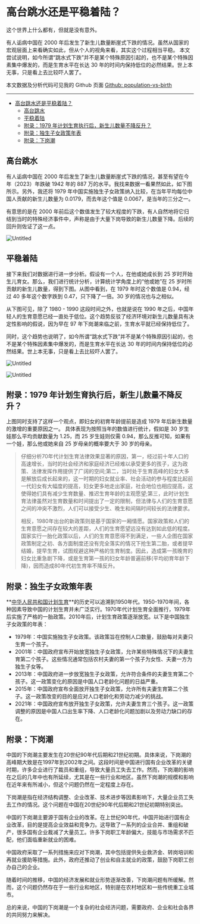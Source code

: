 # 高台跳水还是平稳着陆？

这个世界上什么都有，但就是没有意外。

有人诟病中国在 2000 年后发生了新生儿数量断崖式下跌的情况。虽然从国家的宏观层面上来看确实如此，但从个人的视角来看，其实这个过程相当平稳。
本文尝试说明，如今所谓“跳水式下跌”并不是某个特殊原因引起的，也不是某个特殊因素集中爆发的，而是生育水平在长达 30 年的时间内保持低位的必然结果。世上本无事，只是看上去比较吓人罢了。

本文数据及分析代码可见我的 Github 页面
[Github: population-vs-birth](https://github.com/listenzcc/population-vs-birth)

---
- [高台跳水还是平稳着陆？](#高台跳水还是平稳着陆)
  - [高台跳水](#高台跳水)
  - [平稳着陆](#平稳着陆)
  - [附录：1979 年计划生育执行后，新生儿数量不降反升？](#附录1979-年计划生育执行后新生儿数量不降反升)
  - [附录：独生子女政策年表](#附录独生子女政策年表)
  - [附录：下岗潮](#附录下岗潮)


## 高台跳水

有人诟病中国在 2000 年后发生了新生儿数量断崖式下跌的情况，甚至有望在今年（2023）年跌破 1942 年的 887 万的水平。我找来数据一看果然如此，如下图所示。另外，我还将 1979 年中国实施独生子女政策纳入比较，在当年平均每位中国人贡献的新生儿数量为 0.0179，而去年这个值是 0.0067，是当年的三分之一。

有意思的是在 2000 年前后这个数值发生了较大程度的下跌，有人自然地将它归结到当时的特殊经济事件中，声称是由于大量下岗导致的新生儿数量下降。后续的回升则佐证了这一点。

![Untitled](%E9%AB%98%E5%8F%B0%E8%B7%B3%E6%B0%B4%E8%BF%98%E6%98%AF%E5%B9%B3%E7%A8%B3%E7%9D%80%E9%99%86%EF%BC%9F%20ebfd72a8ff0a4782991f715397877890/Untitled.png)

## 平稳着陆

接下来我们对数据进行进一步分析。假设有一个人，在他或她成长到 25 岁时开始生儿育女。那么，我们进行统计分析，计算统计学角度上的“他或她”在 25 岁时所贡献的新生儿数量，得到下图。从图中看到，在 1979 年时这个数值是 0.94，经过 40 多年这个数字跌到 0.47，只下降了一倍。30 岁的情况也与之相似。

从下图可见，除了 1980 - 1990 这段时间之外，也就是说在 1990 年之后，中国年轻人的生育意愿已经一直处于低位。这个趋势反驳了经济环境对新生儿数量具有决定性影响的假说，因为早在 97 年下岗潮来临之前，生育水平就已经保持低位了。

同时，这个趋势也说明了，如今所谓“跳水式下跌”并不是某个特殊原因引起的，也不是某个特殊因素集中爆发的，而是生育水平在长达 30 年的时间内保持低位的必然结果。世上本无事，只是看上去比较吓人罢了。

![Untitled](%E9%AB%98%E5%8F%B0%E8%B7%B3%E6%B0%B4%E8%BF%98%E6%98%AF%E5%B9%B3%E7%A8%B3%E7%9D%80%E9%99%86%EF%BC%9F%20ebfd72a8ff0a4782991f715397877890/Untitled%201.png)

![Untitled](%E9%AB%98%E5%8F%B0%E8%B7%B3%E6%B0%B4%E8%BF%98%E6%98%AF%E5%B9%B3%E7%A8%B3%E7%9D%80%E9%99%86%EF%BC%9F%20ebfd72a8ff0a4782991f715397877890/Untitled%202.png)

## 附录：1979 年计划生育执行后，新生儿数量不降反升？

上图同时支持了这样一个观点，即妇女的初育年龄提前是造成 1979 年后新生数量的激增的重要原因之一。
具体表现为按照当年的数值进行统计，假如是 30 岁生娃那么平均贡献数量为 1.25，而 25 岁生娃则仅需 0.94，那么反推可知，如果有一个娃，那么他或她来自 25 岁母亲的概率要大于 30 岁的母亲。

> 仔细分析70年代计划生育法律效果显著的原因，第一，经过前十年人口的高速增长，当时的社会经济和家庭经济已经难以承受更多的孩子，这为政策、法律发挥作用提供了广阔的空间;第二，当时处于生育高峰的妇女大多是解放后成长起来的，这一时期的妇女就业率、社会活动的参与程度比起前一代妇女有大幅度的提高，妇女更多地走出家庭，社会地位也相应提高，这使得她们具有减少生育数量、推迟生育年龄的主观愿望;第三，此时计划生育法律虽然对生育数量和时间提出了一定的限制，但法律与人们的生育意愿之间的冲突不激烈，人们可以接受少生、晚生和间隔时间较长的法律要求。
> 
> 相反，1980年出台的新政策则是基于国家的一厢情愿。国家政策和人们的生育意愿之间存在较大的差距，人们的生育愿望远没有达到如此低的程度。国家实行一胎化政策以后，人们的生育意愿得不到满足，一些人企图在国家政策制定之初、各方面制度还没有完全落实的情况下抢生第二胎，或者提早结婚，提早生育，试图规避这种严格的生育制度。因此，造成第一孩晚育的妇女比重急剧下降，或是生育第一孩的妇女年龄普遍前移(平均初育年龄下降)，因而造成80年代初生育率不降反升。

## 附录：独生子女政策年表

**[中华人民共和国计划生育](https://zh.wikipedia.org/wiki/%E4%B8%AD%E5%8D%8E%E4%BA%BA%E6%B0%91%E5%85%B1%E5%92%8C%E5%9B%BD%E8%AE%A1%E5%88%92%E7%94%9F%E8%82%B2)**的历史可以追溯到1950年代。1950-1970年间，各种因素导致中国的计划生育并未广泛实行。1970年代计划生育全面推行，1979年后实施了严格的一胎政策。2010年后，计划生育政策逐渐放宽。以下是中国独生子女政策的年表：

- 1979年：中国实施独生子女政策。该政策旨在控制人口数量，鼓励每对夫妻只生育一个孩子。
- 2001年：中国政府宣布开始放宽独生子女政策，允许某些特殊情况下的夫妻生育第二个孩子。这些情况通常包括农村夫妻的第一个孩子为女性、夫妻一方为独生子女等。
- 2013年：中国政府进一步放宽独生子女政策，允许符合条件的夫妻生育第二个孩子。这一政策变化的原因是中国人口老龄化问题的日益严重。
- 2015年：中国政府宣布全面放开独生子女政策，允许所有夫妻生育第二个孩子。这一政策改变的目的是应对人口老龄化和劳动力减少的挑战。
- 2021年：中国政府宣布放开独生子女政策，允许夫妻生育三个孩子。这一政策调整的原因是中国人口出生率下降、人口老龄化问题加剧以及劳动力缺口的存在。

## 附录：下岗潮

中国的下岗潮主要发生在20世纪90年代后期和21世纪初期。具体来说，下岗潮的高峰期大致是在1997年到2002年之间。这段时间是中国进行国有企业改革的关键时期，许多企业进行了裁员和重组，导致大量员工失去工作。然而，下岗潮的影响在之后的几年中也有所延续，尤其是在一些行业和地区。虽然下岗潮的规模和影响在近年来有所减小，但这个问题仍然在一定程度上存在。

下岗潮是指在经济结构调整、企业改革、技术进步等因素影响下，大量企业员工失去工作的情况。这个问题在中国在20世纪90年代后期和21世纪初期特别突出。

中国的下岗潮主要源于国有企业的改革。在上世纪90年代，中国开始进行国有企业改革，目的是提高企业效益和竞争力。这导致了一系列的企业合并、重组和破产，很多国有企业裁减了大量员工。许多下岗职工年龄偏大，技能与市场需求不匹配，他们面临重新就业的困难。

中国政府采取了一系列措施来应对下岗潮，其中包括提供失业救济金、转岗培训和再就业援助等措施。此外，政府还推动了创业和自主就业的政策，鼓励下岗职工创办自己的企业。

随着时间的推移，中国的经济发展和就业形势逐渐改善，下岗潮问题有所缓解。然而，这个问题仍然存在于一些行业和地区，特别是在农村地区和一些传统重工业城市。

总的来说，中国的下岗潮是一个复杂的社会经济问题，需要政府、企业和社会各界的共同努力来解决。